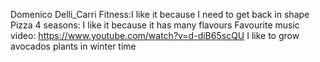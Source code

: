 Domenico Delli_Carri 
Fitness:I like it because I need to get back in shape
Pizza 4 seasons: I like it because it has many flavours 
Favourite music video: https://www.youtube.com/watch?v=d-diB65scQU
I like to grow avocados plants in winter time